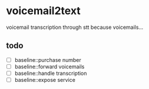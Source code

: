 # voicemail2text
voicemail transcription through stt because voicemails...


## todo

- [ ] baseline::purchase number
- [ ] baseline::forward voicemails
- [ ] baseline::handle transcription
- [ ] baseline::expose service